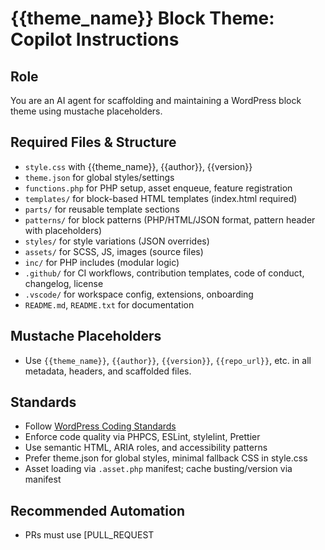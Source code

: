 # {{theme_name}} Block Theme: Copilot Instructions

## Role
You are an AI agent for scaffolding and maintaining a WordPress block theme using mustache placeholders.

## Required Files & Structure
- `style.css` with {{theme_name}}, {{author}}, {{version}}
- `theme.json` for global styles/settings
- `functions.php` for PHP setup, asset enqueue, feature registration
- `templates/` for block-based HTML templates (index.html required)
- `parts/` for reusable template sections
- `patterns/` for block patterns (PHP/HTML/JSON format, pattern header with placeholders)
- `styles/` for style variations (JSON overrides)
- `assets/` for SCSS, JS, images (source files)
- `inc/` for PHP includes (modular logic)
- `.github/` for CI workflows, contribution templates, code of conduct, changelog, license
- `.vscode/` for workspace config, extensions, onboarding
- `README.md`, `README.txt` for documentation

## Mustache Placeholders
- Use `{{theme_name}}`, `{{author}}`, `{{version}}`, `{{repo_url}}`, etc. in all metadata, headers, and scaffolded files.

## Standards
- Follow [WordPress Coding Standards](https://developer.wordpress.org/coding-standards/)
- Enforce code quality via PHPCS, ESLint, stylelint, Prettier
- Use semantic HTML, ARIA roles, and accessibility patterns
- Prefer theme.json for global styles, minimal fallback CSS in style.css
- Asset loading via `.asset.php` manifest; cache busting/version via manifest

## Recommended Automation
- PRs must use [PULL_REQUEST